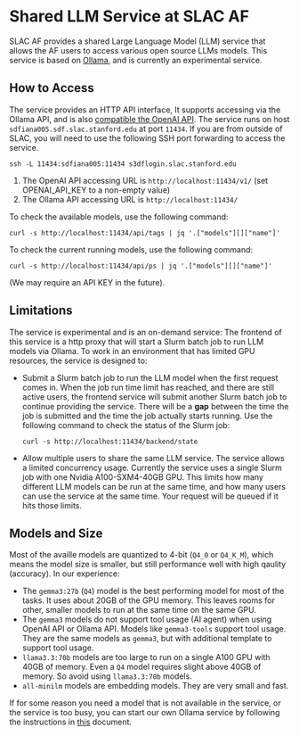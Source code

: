 # Shared LLM Service at SLAC AF

SLAC AF provides a shared Large Language Model (LLM) service that allows the AF users to access various
open source LLMs models. This service is based on [Ollama](https://ollama.com/), and is currently an
experimental service. 

## How to Access

The service provides an HTTP API interface, It supports accessing via the Ollama API, and is also
[compatible the OpenAI API](https://ollama.com/blog/openai-compatibility).
The service runs on host `sdfiana005.sdf.slac.stanford.edu` at port `11434`.
If you are from outside of SLAC, you will need to use the following SSH port forwarding to access the
service.
```
ssh -L 11434:sdfiana005:11434 s3dflogin.slac.stanford.edu
```

1. The OpenAI API accessing URL is `http://localhost:11434/v1/` (set OPENAI_API_KEY to a non-empty value)
2. The Ollama API accessing URL is `http://localhost:11434/`

To check the available models, use the following command:
```
curl -s http://localhost:11434/api/tags | jq '.["models"][]["name"]' 
```

To check the current running models, use the following command:
```
curl -s http://localhost:11434/api/ps | jq '.["models"][]["name"]' 
```

(We may require an API KEY in the future).

## Limitations

The service is experimental and is an on-demand service: The frontend of this service is a http proxy
that will start a Slurm batch job to run LLM models via Ollama. To work in an environment that has
limited GPU resources, the service is designed to:

- Submit a Slurm batch job to run the LLM model when the first request comes in. When the job run 
  time limit has reached, and there are still active users, the frontend service will submit another
  Slurm batch job to continue providing the service. There will be a **gap** between the time the job
  is submitted and the time the job actually starts running. Use the following command to check the 
  status of the Slurm job:
  ```
  curl -s http://localhost:11434/backend/state
  ```
- Allow multiple users to share the same LLM service. The service allows a limited concurrency usage.
  Currently the service uses a single Slurm job with one Nvidia A100-SXM4-40GB GPU. This limits how 
  many different LLM models can be run at the same time, and how many users can use the service
  at the same time. Your request will be queued if it hits those limits.

## Models and Size

Most of the availle models are quantized to 4-bit (`Q4_0` or `Q4_K_M`), which means the model size is 
smaller, but still performance well with high qaulity (accuracy). In our experience:

- The `gemma3:27b` (`Q4`) model is the best performing model for most of the tasks. It uses about
  20GB of the GPU memory. This leaves rooms for other, smaller  models to run at the same time on
  the same GPU.
- The `gemma3` models do not support tool usage (AI agent) when using OpenAI API or Ollama API.
  Models like `gemma3-tools` support tool usage. They are the same models as `gemma3`, but with 
  additional template to support tool usage.
- `llama3.3:70b` models are too large to run on a single A100 GPU with 40GB of memory. Even a `Q4`
   model requires slight above 40GB of memory. So avoid using `llama3.3:70b` models.
- `all-minilm` models are embedding models. They are very small and fast.

If for some reason you need a model that is not available in the service, or the service is too busy,
you can start our own Ollama service by following the instructions in [this](./RunYourOwnOllama.md)
document.
